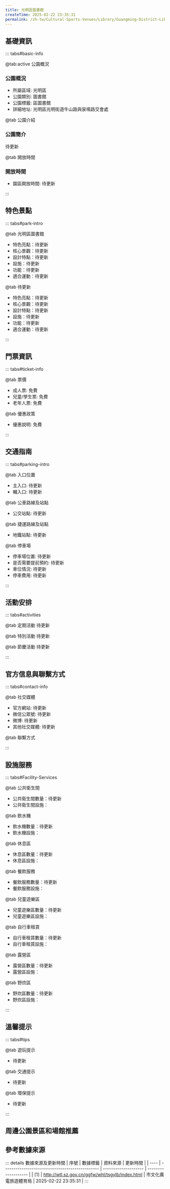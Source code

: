 ```yaml
---
title: 光明區圖書館
createTime: 2025-02-22 23:35:31
permalink: /zh-tw/Cultural-Sports-Venues/Library/Guangming-District-Library/
---
```



<script setup>
import ImageSwiper from '/.vuepress/theme/components/ImageSwiper.vue'
// 轮播图数据
const swiperItems = [
    {
                link: 'https://cn.bing.com/th?id=OHR.AlfanzinaLighthouse_ZH-CN9704515669_1920x1080.webp',
                title: '光明區圖書館',
                description: '待更新...',
                author: '市文化廣電旅遊體育局',
                date: '2025/02/23'
                },
  {
                link: 'https://cn.bing.com/th?id=OHR.AlfanzinaLighthouse_ZH-CN9704515669_1920x1080.webp',
                title: '光明區圖書館',
                description: '待更新...',
                author: '市文化廣電旅遊體育局',
                date: '2025/02/23'
                }
]
// 配置项
const swiperConfig = {
  height: 500,
  showInfo: true
}
</script>
<!-- 轮播图组件 -->
<ImageSwiper :items="swiperItems" :config="swiperConfig" />



## 基礎資訊

::: tabs#basic-info

@tab:active 公園概況
### 公園概況
- 所屬區域: 光明區
- 公園類別: 圖書館
- 公園標籤: 區圖書館
- 詳細地址: 光明區光明街道牛山路與泉鳴路交會處

@tab 公園介紹
### 公園簡介
待更新

@tab 開放時間
### 開放時間
- 園區開放時間: 待更新

:::

## 特色景點

::: tabs#park-intro

@tab 光明區圖書館
<ImageCard
image="https://cn.bing.com/th?id=OHR.AlfanzinaLighthouse_ZH-CN9704515669_1920x1080.webp"
    title="光明區圖書館"
    description="待更新"
    date=""
    author="市文化廣電旅遊體育局"
/>


- 特色亮點：待更新
- 核心景觀：待更新
- 設計特點：待更新
- 設施：待更新
- 功能：待更新
- 適合運動：待更新

@tab 待更新
<ImageCard
image="https://cn.bing.com/th?id=OHR.AlfanzinaLighthouse_ZH-CN9704515669_1920x1080.webp"
    title="光明區圖書館"
    description="待更新"
    date=""
    author="市文化廣電旅遊體育局"
/>


- 特色亮點：待更新
- 核心景觀：待更新
- 設計特點：待更新
- 設施：待更新
- 功能：待更新
- 適合運動：待更新

:::

## 門票資訊

::: tabs#ticket-info

@tab 票價
- 成人票: 免費
- 兒童/學生票: 免費
- 老年人票: 免費

@tab 優惠政策
- 優惠說明: 免費

:::

## 交通指南

::: tabs#parking-intro

@tab 入口位置
- 主入口: 待更新
- 輔入口: 待更新

@tab 公車路線及站點
- 公交站點: 待更新

@tab 捷運路線及站點
- 地鐵站點: 待更新

@tab 停車場
- 停車場位置: 待更新
- 是否需要提前預約: 待更新
- 車位情況: 待更新
- 停車費用: 待更新

:::

## 活動安排

::: tabs#activities

@tab 定期活動
待更新

@tab 特別活動
待更新

@tab 節慶活動
待更新

:::

## 官方信息與聯繫方式

::: tabs#contact-info

@tab 社交媒體
- 官方網站: 待更新
- 微信公眾號: 待更新
- 微博: 待更新
- 其他社交媒體: 待更新

@tab 聯繫方式

:::

## 設施服務

::: tabs#Facility-Services

@tab 公共衛生間
- 公共衛生間數量：待更新
- 公共衛生間設施：

@tab 飲水機
- 飲水機數量：待更新
- 飲水機設施：

@tab 休息區
- 休息區數量：待更新
- 休息區設施：

@tab 餐飲服務
- 餐飲服務數量：待更新
- 餐飲服務設施：

@tab 兒童遊樂區
- 兒童遊樂區數量：待更新
- 兒童遊樂區設施：

@tab 自行車租賃
- 自行車租賃數量：待更新
- 自行車租賃設施：

@tab 露營區
- 露營區數量：待更新
- 露營區設施：

@tab 野炊區
- 野炊區數量：待更新
- 野炊區設施：

:::

## 溫馨提示

::: tabs#tips

@tab 遊玩提示
- 待更新

@tab 交通提示
- 待更新

@tab 環保提示
- 待更新

:::

## 周邊公園景區和場館推薦

<CardGrid>
  <ImageCard
        image="https://www.sz.gov.cn/img/4/4098/4098147/11131175.png"
        title="南山圖書館"
        description="南山圖書館始終堅持'讀者第一'、'以服務為本'的概念，以多元化服務吸引讀者，以文明服務創造效益。溫馨舒適的閱讀空間、多采多姿的讀者活動，吸引了大批讀者到館。南山圖書館設有兒童閱覽室、親子閱覽室、報紙閱覽室、社科閱覽室、自然科學閱覽室、文學閱覽室、經典書屋、電子閱覽室以及自修室等，從低幼兒童、學齡兒童、中學生，到成人讀者、老年讀者，南圖群體不斷拓寬服務的讀者，滿足不同讀者的閱讀需求。"
        href="/zh-tw/Cultural-Sports-Venues/Library/Guangming-District-Children's-Library/"
        author="待更新"
        date="2025/01/02"
      />
      <ImageCard
        image="https://www.sz.gov.cn/img/4/4098/4098147/11131175.png"
        title="南山圖書館"
        description="南山圖書館始終堅持'讀者第一'、'以服務為本'的概念，以多元化服務吸引讀者，以文明服務創造效益。溫馨舒適的閱讀空間、多采多姿的讀者活動，吸引了大批讀者到館。南山圖書館設有兒童閱覽室、親子閱覽室、報紙閱覽室、社科閱覽室、自然科學閱覽室、文學閱覽室、經典書屋、電子閱覽室以及自修室等，從低幼兒童、學齡兒童、中學生，到成人讀者、老年讀者，南圖群體不斷拓寬服務的讀者，滿足不同讀者的閱讀需求。"
        href="/zh-tw/Cultural-Sports-Venues/Library/Guangming-District-Children's-Library/"
        author="待更新"
        date="2025/01/02"
      />
    </CardGrid>


## 參考數據來源

::: details 數據來源及更新時間
| 序號 | 數據標籤                                        | 資料來源             | 更新時間            |
| ---- | ----------------------------------------------- | -------------------- | ------------------- |
| [1]  | http://wtl.sz.gov.cn/ggfw/whl/tsgylb/index.html | 市文化廣電旅遊體育局 | 2025-02-22 23:35:31 |
:::

